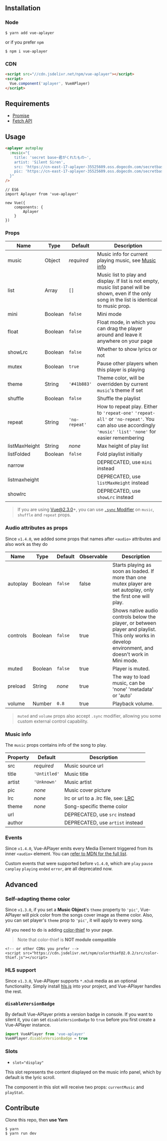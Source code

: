 ## Installation

### Node

```
$ yarn add vue-aplayer
```
or if you prefer `npm`

```
$ npm i vue-aplayer
```

### CDN

```html
<script src="//cdn.jsdelivr.net/npm/vue-aplayer"></script>
<script>
  Vue.component('aplayer', VueAPlayer)
</script>
```


## Requirements

- [Promise](https://developer.mozilla.org/en-US/docs/Web/JavaScript/Reference/Global_Objects/Promise)
- [Fetch API](https://developer.mozilla.org/en-US/docs/Web/API/Fetch_API)



## Usage

```HTML
<aplayer autoplay
  :music="{
    title: 'secret base~君がくれたもの~',
    artist: 'Silent Siren',
    src: 'https://cn-east-17-aplayer-35525609.oss.dogecdn.com/secretbase.mp3',
    pic: 'https://cn-east-17-aplayer-35525609.oss.dogecdn.com/secretbase.jpg'
  }"
/>
```

```JS
// ES6
import Aplayer from 'vue-aplayer'

new Vue({
    components: {
        Aplayer
    }
})
```



### Props

| Name | Type | Default | Description |
| ---- | ---- | ------- | ----------- |
| music| Object | *required* | Music info for current playing music, see [Music info](https://github.com/SevenOutman/vue-aplayer/blob/develop/docs/README.md#music-info) |
| list | Array | `[]` | Music list to play and display. If list is not empty, music list panel will be shown, even if the only song in the list is identical to music prop. |
| mini | Boolean | `false` | Mini mode |
| float | Boolean | `false` | Float mode, in which you can drag the player around and leave it anywhere on your page |
| showLrc | Boolean | `false` | Whether to show lyrics or not |
| mutex | Boolean | `true` | Pause other players when this player is playing |
| theme | String | `'#41b883'` | Theme color, will be overridden by current `music`'s theme if set |
| shuffle | Boolean | `false` | Shuffle the playlist |
| repeat | String | `'no-repeat'` | How to repeat play. Either to `'repeat-one'` `'repeat-all'` or `'no-repeat'`. You can also use accordingly `'music'` `'list'` `'none'` for easier remembering |
| listMaxHeight | String | *none* | Max height of play list |
| listFolded | Boolean | `false` | Fold playlist initially |
| narrow |  | | DEPRECATED, use `mini` instead |
| listmaxheight |  |  | DEPRECATED, use `listMaxHeight` instead |
| showlrc |  |  | DEPRECATED, use `showLrc` instead |

> If you are using Vue@2.3.0+, you can use [`.sync` Modifier](https://vuejs.org/v2/guide/components.html#sync-Modifier) on `music`, `shuffle` and `repeat` props.



### Audio attributes as props

Since `v1.4.0`, we added some props that names after `<audio>` attributes and also work as they do

| Name | Type | Default | Observable | Description |
| ---- | ---- | ------- | ---------- | ---------- |
| autoplay | Boolean | `false` | false | Starts playing as soon as loaded. If more than one mutex player are set autoplay, only the first one will play.|
| controls | Boolean | `false` | true | Shows native audio controls below the player, or between player and playlist. This only works in develop environment, and doesn't work in Mini mode. |
| muted | Boolean | `false` | true | Player is muted. |
| preload | String | *none* | true | The way to load music, can be 'none' 'metadata' or 'auto' |
| volume | Number | `0.8` | true | Playback volume. |

>  `muted` and `volume` props also accept `.sync` modifier, allowing you some custom external control capability.



### Music info

The `music` props contains info of the song to play.

| Property | Default | Description |
| -------- | ------- | ----------- |
| src | *required* | Music source url |
| title | `'Untitled'` | Music title |
| artist | `'Unknown'` | Music artist |
| pic | *none* | Music cover picture |
| lrc | *none* | lrc or url to a .lrc file, see: [LRC](https://aplayer.js.org/#/home?id=lrc) |
| theme | *none* | Song-specific theme color |
| url | | DEPRECATED, use `src` instead |
| author |  | DEPRECATED, use `artist` instead |



### Events

Since `v1.4.0`, Vue-APlayer emits every Media Element triggered from its inner `<audio>` element. You can [refer to MDN for the full list](https://developer.mozilla.org/en-US/docs/Web/Guide/Events/Media_events).

Custom events that were supported before `v1.4.0`, which are `play` `pause` `canplay` `playing` `ended` `error`, are all deprecated now.



## Advanced

### Self-adapting theme color

Since `v1.3.0`, if you set a **Music Object**'s `theme` property to `'pic'`, Vue-APlayer will pick color from the songs cover image as theme color.
Also, you can set player's `theme` prop to `'pic'`, it will apply to every song.

All you need to do is adding [color-thief](https://github.com/lokesh/color-thief) to your page.
> Note that color-thief is **NOT module compatible**

```
<!-- or other CDNs you prefer -->
<script src="https://cdn.jsdelivr.net/npm/colorthief@2.0.2/src/color-thief.js"></script>
```



### HLS support

Since `v1.3.0`, Vue-APlayer supports `*.m3u8` media as an optional functionality. Simply install [hls.js](https://github.com/video-dev/hls.js) into your project, and Vue-APlayer handles the rest.


### `disableVersionBadge`

By default Vue-APlayer prints a version badge in console. If you want to silent it, you can set `disableVersionBadge` to `true` before you first create a Vue-APlayer instance.

```js
import VueAPlayer from 'vue-aplayer'
VueAPlayer.disableVersionBadge = true
```


### Slots

- `slot="display"`

This slot represents the content displayed on the music info panel, which by default is the lyric scroll.

The component in this slot will receive two props: `currentMusic` and `playStat`.



## Contribute

Clone this repo, then **use Yarn**

```
$ yarn
$ yarn run dev
```

